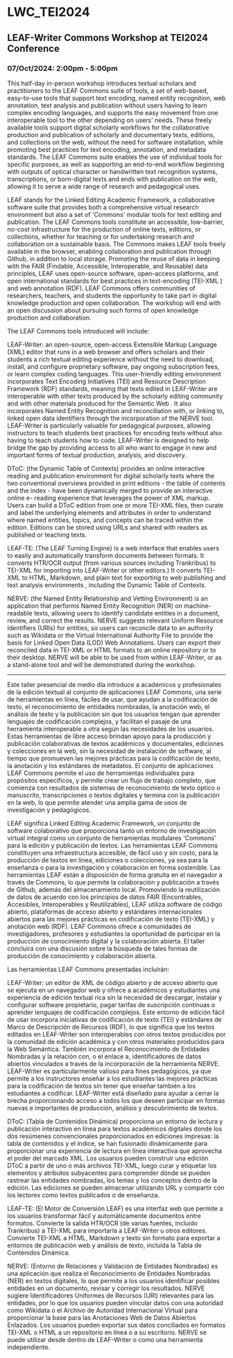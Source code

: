 # LWC_TEI2024
## LEAF-Writer Commons Workshop at TEI2024 Conference
### 07/Oct/2024: 2:00pm - 5:00pm

This half-day in-person workshop introduces textual scholars and practitioners to the LEAF Commons suite of tools, a set of web-based, easy-to-use tools that support text encoding, named entity recognition, web annotation, text analysis and publication without users having to learn complex encoding languages, and supports the easy movement from one interoperable tool to the other depending on users' needs. These freely available tools support digital scholarly workflows for the collaborative production and publication of scholarly and documentary texts, editions, and collections on the web, without the need for software installation, while promoting best practices for text encoding, annotation, and metadata standards. The LEAF Commons suite enables the use of individual tools for specific purposes, as well as supporting an end-to-end workflow beginning with outputs of optical character or handwritten text recognition systems, transcriptions, or born-digital texts and ends with publication on the web, allowing it to serve a wide range of research and pedagogical uses.

LEAF stands for the Linked Editing Academic Framework, a collaborative software suite that provides both a comprehensive virtual research environment but also a set of 'Commons' modular tools for text editing and publication. The LEAF Commons tools constitute an accessible, low-barrier, no-cost infrastructure for the production of online texts, editions, or collections, whether for teaching or for undertaking research and collaboration on a sustainable basis. The Commons makes LEAF tools freely available in the browser, enabling collaboration and publication through Github, in addition to local storage. Promoting the reuse of data in keeping with the FAIR (Findable, Accessible, Interoperable, and Reusable) data principles, LEAF uses open-source software, open-access platforms, and open international standards for best practices in text-encoding (TEI-XML ) and web annotation (RDF). LEAF Commons offers communities of researchers, teachers, and students the opportunity to take part in digital knowledge production and open collaboration. The workshop will end with an open discussion about pursuing such forms of open knowledge production and collaboration.

The LEAF Commons tools introduced will include:

LEAF-Writer: an open-source, open-access Extensible Markup Language (XML) editor that runs in a web browser and offers scholars and their students a rich textual editing experience without the need to download, install, and configure proprietary software, pay ongoing subscription fees, or learn complex coding languages. This user-friendly editing environment incorporates Text Encoding Initiatives (TEI) and Resource Description Framework (RDF) standards, meaning that texts edited in LEAF-Writer are interoperable with other texts produced by the scholarly editing community and with other materials produced for the Semantic Web . It also incorporates Named Entity Recognition and reconciliation with, or linking to, linked open data identifiers through the incorporation of the NERVE tool. LEAF-Writer is particularly valuable for pedagogical purposes, allowing instructors to teach students best practices for encoding texts without also having to teach students how to code. LEAF-Writer is designed to help bridge the gap by providing access to all who want to engage in new and important forms of textual production, analysis, and discovery.

DToC: (the Dynamic Table of Contexts) provides an online interactive reading and publication environment for digital scholarly texts where the two conventional overviews provided in print editions - the table of contents and the index - have been dynamically merged to provide an interactive online e- reading experience that leverages the power of XML markup. Users can build a DToC edition from one or more TEI-XML files, then curate and label the underlying elements and attributes in order to understand where named entities, topics, and concepts can be traced within the edition. Editions can be stored using URLs and shared with readers as published or teaching texts.

LEAF-TE: (The LEAF Turning Engine) is a web interface that enables users to easily and automatically transform documents between formats. It converts HTR/OCR output (from various sources including Trankribus) to TEI-XML for importing into LEAF-Writer or other editors.) It converts TEI-XML to HTML, Markdown, and plain text for exporting to web publishing and text analysis environments , including the Dynamic Table of Contexts.

NERVE: (the Named Entity Relationship and Vetting Environment) is an application that performs Named Entity Recognition (NER) on machine-readable texts, allowing users to identify candidate entities in a document, review, and correct the results. NERVE suggests relevant Uniform Resource Identifiers (URIs) for entities, so users can reconcile data to an authority such as Wikidata or the Virtual International Authority File to provide the basis for Linked Open Data (LOD) Web Annotations. Users can export their reconciled data in TEI-XML or HTML formats to an online repository or to their desktop. NERVE will be able to be used from within LEAF-Writer, or as a stand-alone tool and will be demonstrated during the workshop.

----------------

Este taller presencial de medio día introduce a académicos y profesionales de la edición textual al conjunto de aplicaciones LEAF Commons, una serie de herramientas en línea, fáciles de usar, que ayudan a la codificación de texto, el reconocimiento de entidades nombradas, la anotación web, el análisis de texto y la publicación sin que los usuarios tengan que aprender lenguajes de codificación complejos, y facilitan el pasaje de una herramienta interoperable a otra según las necesidades de los usuarios. Estas herramientas de libre acceso brindan apoyo para la producción y publicación colaborativas de textos académicos y documentales, ediciones y colecciones en la web, sin la necesidad de instalación de software, al tiempo que promueven las mejores prácticas para la codificación de texto, la anotación y los estándares de metadatos. El conjunto de aplicaciones LEAF Commons permite el uso de herramientas individuales para propósitos específicos, y permite crear un flujo de trabajo completo, que comienza con resultados de sistemas de reconocimiento de texto óptico o manuscrito, transcripciones o textos digitales y termina con la publicación en la web, lo que permite atender una amplia gama de usos de investigación y pedagógicos.

LEAF significa Linked Editing Academic Framework, un conjunto de software colaborativo que proporciona tanto un entorno de investigación virtual integral como un conjunto de herramientas modulares 'Commons' para la edición y publicación de textos. Las herramientas LEAF Commons constituyen una infraestructura accesible, de fácil uso y sin costo, para la producción de textos en línea, ediciones o colecciones, ya sea para la enseñanza o para la investigación y colaboración en forma sostenible. Las herramientas LEAF están a disposición de forma gratuita en el navegador a través de Commons, lo que permite la colaboración y publicación a través de Github, además del almacenamiento local. Promoviendo la reutilización de datos de acuerdo con los principios de datos FAIR (Encontrables, Accesibles, Interoperables y Reutilizables), LEAF utiliza software de código abierto, plataformas de acceso abierto y estándares internacionales abiertos para las mejores prácticas en codificación de texto (TEI-XML) y anotación web (RDF). LEAF Commons ofrece a comunidades de investigadores, profesores y estudiantes la oportunidad de participar en la producción de conocimiento digital y la colaboración abierta. El taller concluirá con una discusión sobre la búsqueda de tales formas de producción de conocimiento y colaboración abierta.

Las herramientas LEAF Commons presentadas incluirán:

LEAF-Writer: un editor de XML de código abierto y de acceso abierto que se ejecuta en un navegador web y ofrece a académicos y estudiantes una experiencia de edición textual rica sin la necesidad de descargar, instalar y configurar software propietario, pagar tarifas de suscripción continuas o aprender lenguajes de codificación complejos. Este entorno de edición fácil de usar incorpora iniciativas de codificación de texto (TEI) y estándares de Marco de Descripción de Recursos (RDF), lo que significa que los textos editados en LEAF-Writer son interoperables con otros textos producidos por la comunidad de edición académica y con otros materiales producidos para la Web Semántica. También incorpora el Reconocimiento de Entidades Nombradas y la relación con, o el enlace a, identificadores de datos abiertos vinculados a través de la incorporación de la herramienta NERVE. LEAF-Writer es particularmente valioso para fines pedagógicos, ya que permite a los instructores enseñar a los estudiantes las mejores prácticas para la codificación de textos sin tener que enseñar también a los estudiantes a codificar. LEAF-Writer está diseñado para ayudar a cerrar la brecha proporcionando acceso a todos los que deseen participar en formas nuevas e importantes de producción, análisis y descubrimiento de textos.

DToC: (Tabla de Contenidos Dinámica) proporciona un entorno de lectura y publicación interactivo en línea para textos académicos digitales donde los dos resúmenes convencionales proporcionados en ediciones impresas: la tabla de contenidos y el índice, se han fusionado dinámicamente para proporcionar una experiencia de lectura en línea interactiva que aprovecha el poder del marcado XML. Los usuarios pueden construir una edición DToC a partir de uno o más archivos TEI-XML, luego curar y etiquetar los elementos y atributos subyacentes para comprender dónde se pueden rastrear las entidades nombradas, los temas y los conceptos dentro de la edición. Las ediciones se pueden almacenar utilizando URL y compartir con los lectores como textos publicados o de enseñanza.

LEAF-TE: (El Motor de Conversión LEAF) es una interfaz web que permite a los usuarios transformar fácil y automáticamente documentos entre formatos. Convierte la salida HTR/OCR (de varias fuentes, incluido Trankribus) a TEI-XML para importarla a LEAF-Writer u otros editores. Convierte TEI-XML a HTML, Markdown y texto sin formato para exportar a entornos de publicación web y análisis de texto, incluida la Tabla de Contenidos Dinámica.

NERVE: (Entorno de Relaciones y Validación de Entidades Nombradas) es una aplicación que realiza el Reconocimiento de Entidades Nombradas (NER) en textos digitales, lo que permite a los usuarios identificar posibles entidades en un documento, revisar y corregir los resultados. NERVE sugiere Identificadores Uniformes de Recursos (URI) relevantes para las entidades, por lo que los usuarios pueden vincular datos con una autoridad como Wikidata o el Archivo de Autoridad Internacional Virtual para proporcionar la base para las Anotaciones Web de Datos Abiertos Enlazados. Los usuarios pueden exportar sus datos conciliados en formatos TEI-XML o HTML a un repositorio en línea o a su escritorio. NERVE se puede utilizar desde dentro de LEAF-Writer o como una herramienta independiente.

